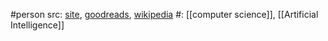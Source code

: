 #person 
src: [site](https://ai.stanford.edu/~koller/), [goodreads](https://www.goodreads.com/author/show/3007515.Daphne_Koller), [wikipedia](https://en.wikipedia.org/wiki/Daphne_Koller) 
#: [[computer science]], [[Artificial Intelligence]] 

